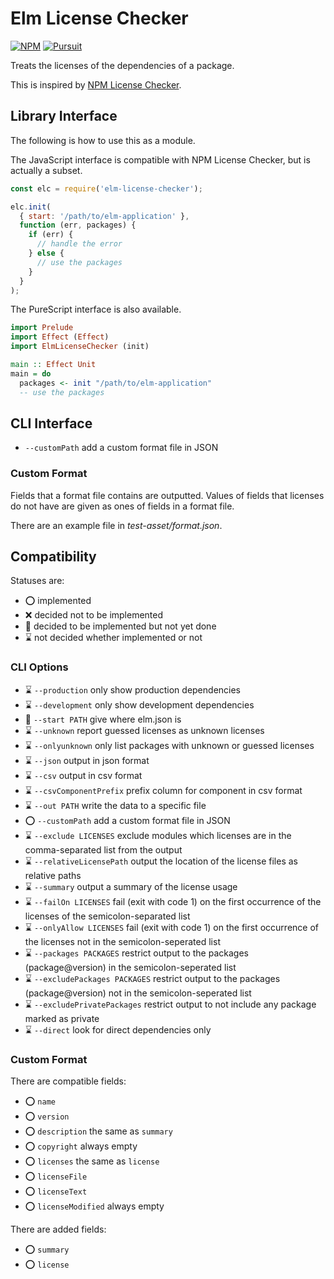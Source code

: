 # Elm License Checker

[![NPM][npm-badge]][npm] [![Pursuit][pursuit-badge]][pursuit]

[npm]: https://www.npmjs.com/package/elm-license-checker
[npm-badge]: https://img.shields.io/npm/v/elm-license-checker
[pursuit]: https://pursuit.purescript.org/packages/purescript-elm-license-checker/
[pursuit-badge]: https://img.shields.io/badge/pursuit-v2.2.1-%231d222d

Treats the licenses of the dependencies of a package.

This is inspired by [NPM License Checker](https://github.com/davglass/license-checker).

## Library Interface

The following is how to use this as a module.

The JavaScript interface is compatible with NPM License Checker, but is actually a subset.

```javascript
const elc = require('elm-license-checker');

elc.init(
  { start: '/path/to/elm-application' },
  function (err, packages) {
    if (err) {
      // handle the error
    } else {
      // use the packages
    }
  }
);
```

The PureScript interface is also available.

```purescript
import Prelude
import Effect (Effect)
import ElmLicenseChecker (init)

main :: Effect Unit
main = do
  packages <- init "/path/to/elm-application"
  -- use the packages
```

## CLI Interface

- `--customPath` add a custom format file in JSON

### Custom Format

Fields that a format file contains are outputted. Values of fields that licenses do not have are given as ones of fields in a format file.

There are an example file in _test-asset/format.json_.

## Compatibility

Statuses are:

- ⭕ implemented
- ❌ decided not to be implemented
- 📄 decided to be implemented but not yet done
- ⌛ not decided whether implemented or not

### CLI Options

- ⌛ `--production` only show production dependencies
- ⌛ `--development` only show development dependencies
- 📄 `--start PATH` give where elm.json is
- ⌛ `--unknown` report guessed licenses as unknown licenses
- ⌛ `--onlyunknown` only list packages with unknown or guessed licenses
- ⌛ `--json` output in json format
- ⌛ `--csv` output in csv format
- ⌛ `--csvComponentPrefix` prefix column for component in csv format
- ⌛ `--out PATH` write the data to a specific file
- ⭕ `--customPath` add a custom format file in JSON
- ⌛ `--exclude LICENSES` exclude modules which licenses are in the comma-separated list from the output
- ⌛ `--relativeLicensePath` output the location of the license files as relative paths
- ⌛ `--summary` output a summary of the license usage
- ⌛ `--failOn LICENSES` fail (exit with code 1) on the first occurrence of the licenses of the semicolon-separated list
- ⌛ `--onlyAllow LICENSES` fail (exit with code 1) on the first occurrence of the licenses not in the semicolon-seperated list
- ⌛ `--packages PACKAGES` restrict output to the packages (package@version) in the semicolon-seperated list
- ⌛ `--excludePackages PACKAGES` restrict output to the packages (package@version) not in the semicolon-seperated list
- ⌛ `--excludePrivatePackages` restrict output to not include any package marked as private
- ⌛ `--direct` look for direct dependencies only

### Custom Format

There are compatible fields:

- ⭕ `name`
- ⭕ `version`
- ⭕ `description` the same as `summary`
- ⭕ `copyright` always empty
- ⭕ `licenses` the same as `license`
- ⭕ `licenseFile`
- ⭕ `licenseText`
- ⭕ `licenseModified` always empty

There are added fields:

- ⭕ `summary`
- ⭕ `license`
